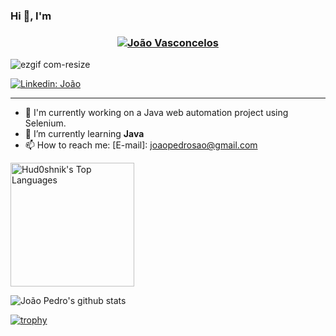 
### Hi 👋, I'm 

<h3 align="center"><a href="https://hud0shnik.github.io/">
   <img alt="João Vasconcelos" src="https://readme-typing-svg.herokuapp.com/?lines=João+Pedro+Vasconcelos;&font=Fira%20Code&width=440&height=45&color=68C3D4&vCenter=true&size=21"></a>
</h3>


![ezgif com-resize](https://github.com/jpvasconcelos-m/jpvasconcelos-m/assets/121913086/08000e62-b87b-4459-a86d-f0aac5e0d333)


[![Linkedin: João](https://img.shields.io/badge/LinkedIn-0077B5?style=for-the-badge&logo=linkedin&logoColor=white=https://www.linkedin.com/in/jo%C3%A3o-vasconcelos-7341741a4/)](https://www.linkedin.com/in/jo%C3%A3o-vasconcelos-7341741a4//)



---

- 🔭  I'm currently working on a Java web automation project using Selenium.
- 🌱 I’m currently learning **Java**
- 📫 How to reach me:
  [E-mail]: joaopedrosao@gmail.com

<img alt="Hud0shnik's Top Languages" src="https://github-readme-stats.vercel.app/api/top-langs?username=jpvasconcelos-m&langs_count=4&layout=compact&theme=react&bg_color=1F222E&title_color=68C3D4&icon_color=F8D866&border_color=1F222E&hide=c%2B%2B" height="198px"/>

![João Pedro's github stats](https://github-readme-stats.vercel.app/api?username=jpvasconcelos-m&show_icons=true&hide_border=true&theme=dark)

[![trophy](https://github-profile-trophy.vercel.app/?username=gkhan205)](https://github.com/jpvasconcelos-m/github-profile-trophy)
